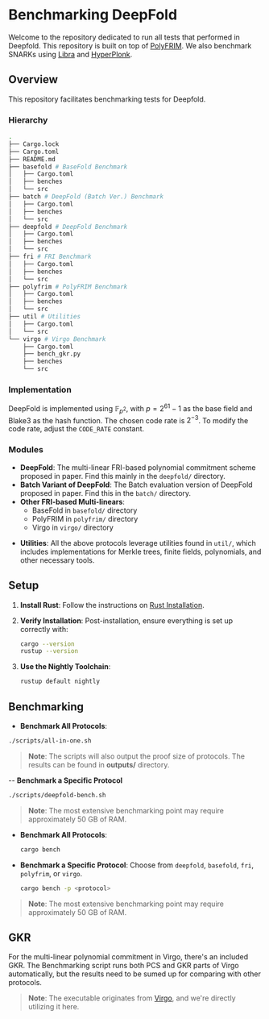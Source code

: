 # Benchmarking DeepFold

Welcome to the repository dedicated to run all tests that performed in Deepfold. This repository is built on top of [PolyFRIM](https://github.com/gyp2847399255/PolyFRIM.git). We also benchmark SNARKs using [Libra](https://github.com/X9h5Z7g2bK1/Libra.git) and [HyperPlonk](https://github.com/X9h5Z7g2bK1/Deepfold-hyperplonk.git).

## Overview

This repository facilitates benchmarking tests for Deepfold.

### Hierarchy

```bash
.
├── Cargo.lock
├── Cargo.toml
├── README.md
├── basefold # BaseFold Benchmark
│   ├── Cargo.toml
│   ├── benches
│   └── src
├── batch # DeepFold (Batch Ver.) Benchmark
│   ├── Cargo.toml
│   ├── benches
│   └── src
├── deepfold # DeepFold Benchmark
│   ├── Cargo.toml
│   ├── benches
│   └── src
├── fri # FRI Benchmark
│   ├── Cargo.toml
│   ├── benches
│   └── src
├── polyfrim # PolyFRIM Benchmark
│   ├── Cargo.toml
│   ├── benches
│   └── src
├── util # Utilities
│   ├── Cargo.toml
│   └── src
└── virgo # Virgo Benchmark
    ├── Cargo.toml
    ├── bench_gkr.py
    ├── benches
    └── src
```

### Implementation
DeepFold is implemented using $\mathbb{F}_{p^2}$, with $p = 2^{61} - 1$ as the base field and Blake3 as the hash function. The chosen code rate is $2^{-3}$. To modify the code rate, adjust the `CODE_RATE` constant.

### Modules
  - **DeepFold**: The multi-linear FRI-based polynomial commitment scheme proposed in paper. Find this mainly in the `deepfold/` directory.
  - **Batch Variant of DeepFold**: The Batch evaluation version of DeepFold proposed in paper. Find this in the `batch/` directory.
  - **Other FRI-based Multi-linears**:
    - BaseFold in `basefold/` directory
    - PolyFRIM in `polyfrim/` directory
    - Virgo in `virgo/` directory
  <!-- - **VSS**: One to many univariate polynomial commitment from PolyFRIM, located in the `vss/` directory.
  - **AVSS**: One to many binary polynomail commitment from PolyFRIM, located in the `avss/` directory. -->

- **Utilities**: All the above protocols leverage utilities found in `util/`, which includes implementations for Merkle trees, finite fields, polynomials, and other necessary tools.

## Setup

1. **Install Rust**: Follow the instructions on [Rust Installation](https://www.rust-lang.org/tools/install).
   
2. **Verify Installation**: Post-installation, ensure everything is set up correctly with:
   ```bash
   cargo --version
   rustup --version
   ```

3. **Use the Nightly Toolchain**: 
   ```bash
   rustup default nightly
   ```

## Benchmarking

- **Benchmark All Protocols**:
```bash
./scripts/all-in-one.sh
```

> **Note**: The scripts will also output the proof size of protocols. The results can be found in **outputs/** directory.

-- **Benchmark a Specific Protocol**
```bash
./scripts/deepfold-bench.sh
```

> **Note**: The most extensive benchmarking point may require approximately 50 GB of RAM.

- **Benchmark All Protocols**: 
  ```bash
  cargo bench
  ```
  
- **Benchmark a Specific Protocol**: Choose from `deepfold`, `basefold`, `fri`, `polyfrim`, or `virgo`.
  ```bash
  cargo bench -p <protocol>
  ```
  
> **Note**: The most extensive benchmarking point may require approximately 50 GB of RAM.

<!-- ## Running Tests & Determining Proof Size

- **Test All Protocols & Output Proof Sizes**: 
  ```bash
  cargo test -- --nocapture
  ```

- **Test & Output Proof Size for a Specific Protocol**: Choose from `deepfold`, `basefold`, `fri`, `polyfrim`, or `virgo`.
  ```bash
  cargo test -p <protocol> -- --nocapture
  ``` -->

## GKR

For the multi-linear polynomial commitment in Virgo, there's an included GKR.
The Benchmarking script runs both PCS and GKR parts of Virgo automatically, but the results need to be sumed up for comparing with other protocols.

<!-- **Benchmarking GKR**:
1. Execute `bench_gkr.py` within the `virgo/` directory.
2. This script calls the executable `virgo/fft_gkr` and produces the GKR prover time, verifier time, and proof size. -->

> **Note**: The executable originates from [Virgo](https://github.com/sunblaze-ucb/Virgo), and we're directly utilizing it here.

<!-- For the final evaluation result of Virgo, it's essential to sum the results from the Rust implementation and the GKR. This summation is a manual process. -->